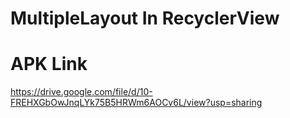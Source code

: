 # MultipleLayout In RecyclerView
# APK Link
https://drive.google.com/file/d/10-FREHXGbOwJnqLYk75B5HRWm6AOCv6L/view?usp=sharing
